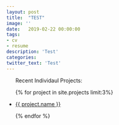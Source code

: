 ```yaml
---
layout: post
title:  "TEST"
image: ''
date:   2019-02-22 00:00:00
tags:
- cv
- resume
description: 'Test'
categories:
twitter_text: 'Test'
---
```


<body>

<ul class="recent">
    <p>Recent Individaul Projects:</p>
        {% for project in site.projects limit:3%}
        <li>
            <a title="Go to project" href="{{ project.url}}">
                <p class="post-title" itemprop="name">{{ project.name }}</p>
            </a>
        </li>
        {% endfor %}
</ul>

</body>